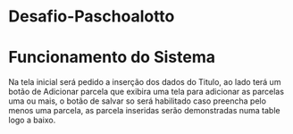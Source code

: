 # Desafio-Paschoalotto

# Funcionamento do Sistema

Na tela inicial será pedido a inserção dos dados do Titulo, ao lado terá um botão de Adicionar parcela que exibira uma tela para adicionar as parcelas uma ou mais,
o botão de salvar so será habilitado caso preencha pelo menos uma parcela, as parcela inseridas serão demonstradas numa table logo a baixo.
